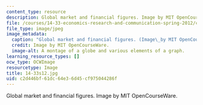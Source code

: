 ```yaml
---
content_type: resource
description: Global market and financial figures. Image by MIT OpenCourseWare.
file: /courses/14-33-economics-research-and-communication-spring-2012/c2d446bf61dc64e36d45cf975044286f_14-33s12.jpg
file_type: image/jpeg
image_metadata:
  caption: "Global market and financial figures. (Image\_by MIT OpenCourseWare.)"
  credit: Image by MIT OpenCourseWare.
  image-alt: A montage of a globe and various elements of a graph.
learning_resource_types: []
ocw_type: OCWImage
resourcetype: Image
title: 14-33s12.jpg
uid: c2d446bf-61dc-64e3-6d45-cf975044286f
---
```

Global market and financial figures. Image by MIT OpenCourseWare.

